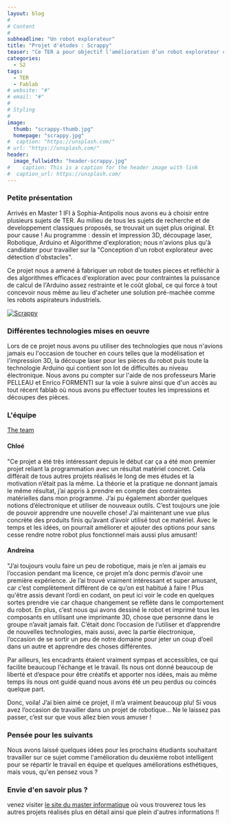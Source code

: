 ```yaml
---
layout: blog
#
# Content
#
subheadline: "Un robot explorateur"
title: "Projet d'études : Scrappy"
teaser: "Ce TER a pour objectif l’amélioration d’un robot explorateur capable de détecter et éviter des obstacles."
categories:
  - S2
tags:
  - TER
  - Fablab
# website: "#"
# email: "#"
#
# Styling
#
image:
  thumb: "scrappy-thumb.jpg"
  homepage: "scrappy.jpg"
#  caption: "https://unsplash.com/"
# url: "https://unsplash.com/"
header:
  image_fullwidth: "header-scrappy.jpg"
#    caption: This is a caption for the header image with link
#  caption_url: https://unsplash.com/
---
```


### Petite présentation ###
Arrivés en Master 1 IFI à Sophia-Antipolis nous avons eu à choisir entre plusieurs sujets de TER. Au milieu de tous les sujets de recherche et de developpement classiques proposés, se trouvait un sujet plus original.
Et  pour cause ! Au programme :  dessin et impression 3D, découpage laser, Robotique, Arduino et Algorithme d'exploration; nous n'avions plus qu'à candidater pour travailler sur la "Conception d'un robot explorateur avec détection d'obstacles".

Ce projet nous a amené à fabriquer un robot de toutes pieces et refléchir à des algorithmes efficaces d'exploration avec pour contraintes la puissance de calcul de l'Arduino assez restrainte et le coût global, ce qui force à tout concevoir nous même au lieu d'acheter une solution pré-machée comme les robots aspirateurs industriels.

[![Scrappy]({images/video-scrappy.jpg})]({images/video-scrappy.webm})


### Différentes technologies mises en oeuvre ###
Lors de ce projet nous avons pu utiliser des technologies que nous n'avions jamais eu l'occasion de toucher en cours telles que la modélisation et l'impression 3D, la découpe laser pour les pièces du robot puis toute la technologie Arduino qui contient son lot de difficultés au niveau électronique. Nous avons pu compter sur l'aide de nos professeurs Marie PELLEAU et Enrico FORMENTI sur la voie à suivre ainsi que d'un accès au tout récent fablab où nous avons pu effectuer toutes les impressions et découpes des pièces.


### L'équipe ###

[The team]({images/scrappy-team.jpg})

#### Chloé ####
"Ce projet a été très intéressant depuis le début car ça a été mon premier projet reliant la programmation avec un résultat matériel concret. Cela différait de tous autres projets réalisés le long de mes études et la motivation n’était pas la même. La théorie et la pratique ne donnant jamais le même résultat, j’ai appris à prendre en compte des contraintes matérielles dans mon programme.
J’ai pu également aborder quelques notions d’électronique et utiliser de nouveaux outils. C’est toujours une joie de pouvoir apprendre une nouvelle chose! J’ai maintenant une vue plus concrète des produits finis qu’avant d’avoir utilisé tout ce matériel.
Avec le temps et les idées, on pourrait améliorer et ajouter des options pour sans cesse rendre notre robot plus fonctionnel mais aussi plus amusant!

#### Andreina ####
"J’ai toujours voulu  faire un peu de robotique, mais je n’en ai jamais eu l’occasion pendant ma licence, ce projet m’a donc permis d’avoir une première expérience. Je l’ai trouvé vraiment intéressant et super amusant, car c’est complètement différent de ce qu’on est habitué à faire ! Plus qu'être assis devant l’ordi en codant, on peut ici voir le code en quelques sortes prendre vie car chaque changement se reflète dans le comportement du robot. En plus, c’est nous qui avons dessiné le robot et imprimé tous les composants en utilisant une imprimante 3D, chose que personne dans le groupe n’avait jamais fait. C’était donc l’occasion de l’utiliser et d’apprendre de nouvelles technologies, mais aussi, avec la partie électronique, l’occasion de se sortir un peu de notre domaine pour jeter un coup d’oeil dans un autre et apprendre des choses différentes.

Par ailleurs, les encadrants étaient vraiment sympas et accessibles, ce qui facilite beaucoup l'échange et le travail. Ils nous ont donné beaucoup de liberté et d’espace pour être créatifs et apporter nos idées, mais au même temps ils nous ont guidé quand nous avons été un peu perdus ou coincés quelque part.

Donc, voila! J’ai bien aimé ce projet, il m’a vraiment beaucoup plu! Si vous avez l’occasion de travailler dans un projet de robotique... Ne le laissez pas passer, c’est sur que vous allez bien vous amuser !


### Pensée pour les suivants ###
Nous avons laissé quelques idées pour les prochains étudiants souhaitant travailler sur ce sujet comme l'amélioration du deuxième robot intelligent pour se répartir le travail en équipe et quelques améliorations esthétiques, mais vous, qu'en pensez vous ?


### Envie d'en savoir plus ? ###
venez visiter [le site du master informatique](http://i3s.unice.fr/master-info/) où vous trouverez tous les autres projets réalisés plus en détail ainsi que plein d'autres informations !!
